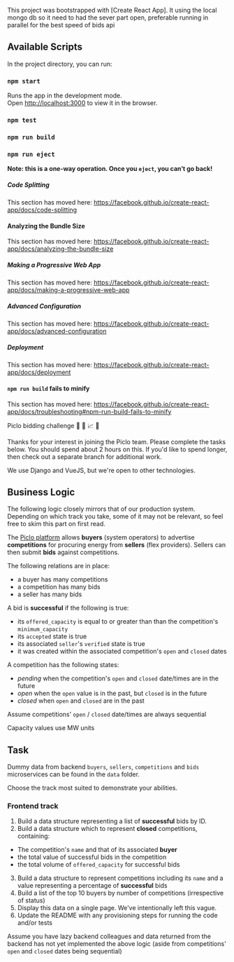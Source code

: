This project was bootstrapped with [Create React App]. 
It using the local mongo db so it need to had the sever part open, preferable running in parallel for the best speed of bids api

## Available Scripts

In the project directory, you can run:

### `npm start`

Runs the app in the development mode.<br />
Open [http://localhost:3000](http://localhost:3000) to view it in the browser.

### `npm test`

### `npm run build`

### `npm run eject`

**Note: this is a one-way operation. Once you `eject`, you can’t go back!**

##### Code Splitting

This section has moved here: https://facebook.github.io/create-react-app/docs/code-splitting

#### Analyzing the Bundle Size

This section has moved here: https://facebook.github.io/create-react-app/docs/analyzing-the-bundle-size

##### Making a Progressive Web App

This section has moved here: https://facebook.github.io/create-react-app/docs/making-a-progressive-web-app

##### Advanced Configuration

This section has moved here: https://facebook.github.io/create-react-app/docs/advanced-configuration

##### Deployment

This section has moved here: https://facebook.github.io/create-react-app/docs/deployment

#### `npm run build` fails to minify

This section has moved here: https://facebook.github.io/create-react-app/docs/troubleshooting#npm-run-build-fails-to-minify

Piclo bidding challenge :tada: :battery: :chart_with_upwards_trend: :metal:

Thanks for your interest in joining the Piclo team. Please complete the tasks below. You should spend about 2 hours on this. If you'd like to spend longer, then check out a separate branch for additional work.

We use Django and VueJS, but we're open to other technologies.

## Business Logic

The following logic closely mirrors that of our production system. Depending on which track you take, some of it may not be relevant, so feel free to skim this part on first read.

The [Piclo platform](https://picloflex.com) allows **buyers** (system operators) to advertise **competitions** for procuring energy from **sellers** (flex providers). Sellers can then submit **bids** against competitions.

The following relations are in place:

- a buyer has many competitions
- a competition has many bids
- a seller has many bids

A bid is **successful** if the following is true:

- its `offered_capacity` is equal to or greater than than the competition's `minimum_capacity`
- its `accepted` state is true
- its associated `seller`'s `verified` state is true
- it was created within the associated competition's `open` and `closed` dates

A competition has the following states:

- _pending_ when the competition's `open` and `closed` date/times are in the future
- _open_ when the `open` value is in the past, but `closed` is in the future
- _closed_ when `open` and `closed` are in the past

Assume competitions' `open` / `closed` date/times are always sequential

Capacity values use MW units

## Task

Dummy data from backend `buyers`, `sellers`, `competitions` and `bids` microservices can be found in the `data` folder.

Choose the track most suited to demonstrate your abilities.

### Frontend track

1. Build a data structure representing a list of **successful** bids by ID.
2. Build a data structure which to represent **closed** competitions, containing:

- The competition's `name` and that of its associated **buyer**
- the total value of successful bids in the competition
- the total volume of `offered_capacity` for successful bids

3. Build a data structure to represent competitions including its `name` and a value representing a percentage of **successful** bids
4. Build a list of the top 10 buyers by number of competitions (irrespective of status)
5. Display this data on a single page. We've intentionally left this vague.
6. Update the README with any provisioning steps for running the code and/or tests

Assume you have lazy backend colleagues and data returned from the backend has not yet implemented the above logic (aside from competitions' `open` and `closed` dates being sequential)
